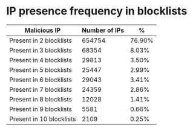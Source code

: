 # IP presence frequency in blocklists
| Malicious IP | Number of IPs | % |
|----|----|----|
| Present in 2 blocklists | 654754 | 76.90% |
| Present in 3 blocklists | 68354 | 8.03% |
| Present in 4 blocklists | 29813 | 3.50% |
| Present in 5 blocklists | 25447 | 2.99% |
| Present in 6 blocklists | 29043 | 3.41% |
| Present in 7 blocklists | 24359 | 2.86% |
| Present in 8 blocklists | 12028 | 1.41% |
| Present in 9 blocklists | 5581 | 0.66% |
| Present in 10 blocklists | 2109 | 0.25% |

